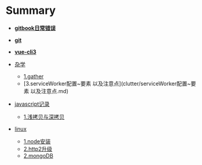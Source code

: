 # Summary

* [**gitbook日常错误**](gitbook.md)
* [**git**](git.md)
* [**vue-cli3**](vue-cli3.md)
* [杂学]()
    * [1.gather](clutter/gather.md)
    * [3.serviceWorker配置~要素 以及注意点](clutter/serviceWorker配置~要素 以及注意点.md)

* [javascript记录]()
    * [1.浅拷贝与深拷贝](javascript记录/浅拷贝与深拷贝.md)

* [linux]()
    * [1.node安装](linux/node安装.md)
    * [2.http2升级](linux/http2升级.md)
    * [2.mongoDB](linux/mongoDB.md)
